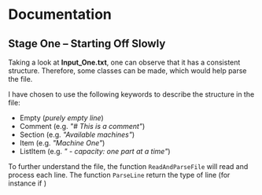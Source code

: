 # Documentation

## Stage One – Starting Off Slowly

Taking a look at **Input_One.txt**, one can observe that it has a consistent structure. Therefore, some classes can be made, which would help parse the file.

I have chosen to use the following keywords to describe the structure in the file:

- Empty (*purely empty line*)
- Comment (e.g. *"# This is a comment"*)
- Section (e.g. *"Available machines"*)
- Item (e.g. *"Machine One"*)
- ListItem (e.g. *" - capacity: one part at a time"*)

To further understand the file, the function `ReadAndParseFile` will read and process each line. The function `ParseLine` return the type of line (for instance if )
